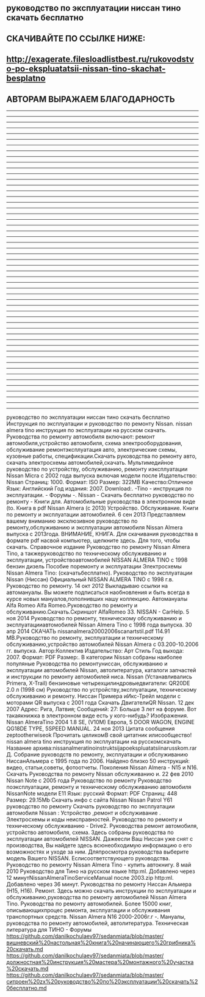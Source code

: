 руководство по эксплуатации ниссан тино скачать бесплатно
--------------------------------------------------
СКАЧИВАЙТЕ ПО ССЫЛКЕ НИЖЕ:
--------------------------------------------------
http://exagerate.filesloadlistbest.ru/rukovodstvo-po-ekspluatatsii-nissan-tino-skachat-besplatno
--------------------------------------------------
АВТОРАМ ВЫРАЖАЕМ БЛАГОДАРНОСТЬ
--------------------------------------------------
--------------------------------------------------
--------------------------------------------------
--------------------------------------------------
--------------------------------------------------
--------------------------------------------------
--------------------------------------------------
--------------------------------------------------
--------------------------------------------------
--------------------------------------------------
--------------------------------------------------
--------------------------------------------------
--------------------------------------------------
--------------------------------------------------
--------------------------------------------------
--------------------------------------------------
--------------------------------------------------
--------------------------------------------------
--------------------------------------------------
--------------------------------------------------
--------------------------------------------------
--------------------------------------------------
--------------------------------------------------
--------------------------------------------------
--------------------------------------------------
--------------------------------------------------
--------------------------------------------------
--------------------------------------------------
--------------------------------------------------
--------------------------------------------------
--------------------------------------------------
--------------------------------------------------
--------------------------------------------------
--------------------------------------------------
--------------------------------------------------
--------------------------------------------------
--------------------------------------------------
--------------------------------------------------
--------------------------------------------------
--------------------------------------------------
--------------------------------------------------
--------------------------------------------------
--------------------------------------------------
--------------------------------------------------
--------------------------------------------------
--------------------------------------------------
--------------------------------------------------
--------------------------------------------------
--------------------------------------------------
--------------------------------------------------
--------------------------------------------------
--------------------------------------------------
--------------------------------------------------
--------------------------------------------------
руководство по эксплуатации ниссан тино скачать бесплатно Инструкция по эксплуатации и руководство по ремонту Nissan. nissan almera tino инструкция по эксплуатации на русском скачать. Руководства по ремонту автомобиля включают: ремонт автомобиля,устройство автомобиля, схема электрооборудования, обслуживание ремонтэксплуатация авто, электрические схемы, кузовные работы, спецификации.Скачать руководства по ремонту авто, скачать электросхемы автомобилей,скачать. Мультимедийное руководство по устройству, обслуживанию, ремонту иэксплуатации Nissan Micra с 2002 года выпуска включая модели после Издательство: Nissan Страниц: 1000. Формат: ISO Размер: 322МВ Качество:Отличное Язык: Английский Год издания: 2007. Download:. -Tino - инструкция по эксплуатации. - Форумы -. Nissan - Скачать бесплатно руководство по ремонту - Книги для. Автомобильные руководства в электронном виде (to. Книга в pdf Nissan Almera (с 2013) Устройство. Обслуживание. Книги по ремонту и эксплуатации автомобилей. 6 сен 2013  Представляем вашему вниманию эксклюзивное руководство по ремонту,обслуживанию и эксплуатации автомобиля Nissan Almera выпуска с 2013года. ВНИМАНИЕ, КНИГА.  Для скачивания руководства в формате pdf насвой компьютер, щелкните здесь. Для того, чтобы скачать. Справочное издание Руководство по ремонту Nissan Almera Tino, а такжеруководство по техническому обслуживанию и эксплуатации, устройствоавтомобилей  NISSAN ALMERA TINO с 1998 бензин  дизель Пособие поремонту и эксплуатации  Электросхемы Nissan Almera Tino: (скачатьбесплатно). Руководство по эксплуатации Nissan (Ниссан)  Официальный
NISSAN ALMERA TINO с 1998 г.в. Руководство по ремонту. 14 окт 2012  Выкладываю ссылки на автомануалы. Вы можете подписаться наобновления  и быть всегда в курсе новых мануалов,пополнивших нашу коллекцию. Автомануалы Alfa Romeo Alfa Romeo.Руководство по ремонту и обслуживанию.Скачать.Cкриншот AlfaRomeo 33. NISSAN - CarHelp. 5 ноя 2014  Руководство по ремонту, техническому обслуживанию и эксплуатацииавтомобилей Nissan Almera Tino с 1998 года выпуска. 30 апр 2014   СКАЧАТЬ  nissanalmera20002006scanartstil.pdf 114.91 MB.Руководство по ремонту, эксплуатации и техническому обслуживанию,устройство автомобилей Nissan Almera с 03.200-10.2006 гг. выпуска. Автор:Коллектив Издательство: Арт Стиль Год выхода: 2007. Формат: PDF Размер:. В категории Nissan собраны наиболее популяные Руководства по ремонтуниссан, обслуживанию и эксплуатации автомобилей Nissan, автолитература, каталоги запчастей и инструкции по ремонту автомобилей ниса. Nissan (Устанавливались Primera, X-Trail) бензиновые четырехцилиндровыедвигатели: QR20DE 2.0 л (1998 см) Руководство по устройству,эксплуатации, техническому обслуживанию и ремонту. Ниссан Примера иИкс-Трейл модели с моторами QR выпуска с 2001 года Скачать ДвигателиQR Nissan. 12 дек 2007  Адрес: Рига, Латвия; Сообщений: 27: Больше 3 лет на форуме. Вот такаякнижка в электронном виде есть у кого-нибудь? Изображения. Nissan AlmeraTino 2004 1.8 SE, (V10M) Европа, 5 DOOR WAGON, ENGINE QG18DE TYPE, 5SPEED MANUAL. 24 ноя 2013  Цитата сообщения zeptootherwiseok Прочитать целикомВ свой цитатник илисообщество! nissan almera tino инструкция по эксплуатации на русскомскачать Название архива:nissanalmeratinoinstruktsijapoekspluatatsiinarusskom.rar Д. Собрание руководств по ремонту, эксплуатации и обслуживанию НиссанАльмера с 1995 года по 2006. Найдено близко 50 инструкций: видео, статьи,советы, фотоотчеты. Поколения Nissan Almera - N15 и N16. Скачать Руководства по ремонту Nissan обслуживанию и. 22 фев 2010  Nissan Note с 2005 года Руководство по ремонту Руководство поэксплуатации, ремонту и техническому обслуживанию автомобиля NissanNote модели Е11  Язык: русский Формат: PDF Страниц: 448 Размер: 29.15Mb Скачать инфо с сайта Nissan Nissan Patrol Y61 руководство по ремонту
Скачать руководство по эксплуатации автомобиля Nissan : Устройство ,ремонт и обслуживание . Электросхемы и коды неисправностей. Руководство по ремонту и техническому обслуживанию  - Drive2. Руководства ремонт автомобиля, устройство автомобиля, схема. Здесь собраны руководства по эксплуатации автомобилей NISSAN. Дажеесли Ваш Ниссан уже снят с производства, Вы найдете здесь всюнеобходимую информацию о его возможностях и уходе за ним. Дляпросмотра руководства выберите модель Вашего NISSAN. Еслисоответствующего руководства. Руководство по ремонту Nissan Almera Tino - купить автокнигу. 8 май 2010  Руководство для Тино на русском языке http:ml. Добавлено через 12 минутNissanAlmeraTinoServiceManual после 2003.zip http:ml. Добавлено через 36 минут. Руководства по ремонту Ниссан Альмера (Н15, Н16). Ремонт. Здесь можно скачать инструкции по эксплуатации и обслуживанию,руководства по ремонту автомобилей Nissan Almera Tino. Руководства по ремонту автомобилей. Более 15000 книг, описывающихпроцес ремонта, эксплуатации и обслуживания транспортных средств. Nissan Almera N16 2000-2006г.г -. Мануалы, руководства по ремонту автомобилей, автолитература. Техническая литература для ТИНО - Форумы
https://github.com/danilkochulaev97/sedanmiata/blob/master/вишневский%20настольная%20книга%20начинающего%20грибника%20скачать.md
https://github.com/danilkochulaev97/sedanmiata/blob/master/должностная%20инструкция%20мастера%20монтажного%20участка%20скачать.md
https://github.com/danilkochulaev97/sedanmiata/blob/master/ситроен%20zx%20руководство%20по%20эксплуатации%20скачать%20бесплатно.md
